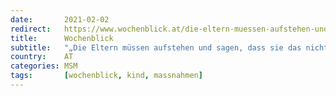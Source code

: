 ```yaml
---
date:       2021-02-02
redirect:   https://www.wochenblick.at/die-eltern-muessen-aufstehen-und-sagen-dass-sie-das-nicht-wollen/
title:      Wochenblick
subtitle:   "„Die Eltern müssen aufstehen und sagen, dass sie das nicht wollen“"
country:    AT
categories: MSM
tags:       [wochenblick, kind, massnahmen]
---
```

